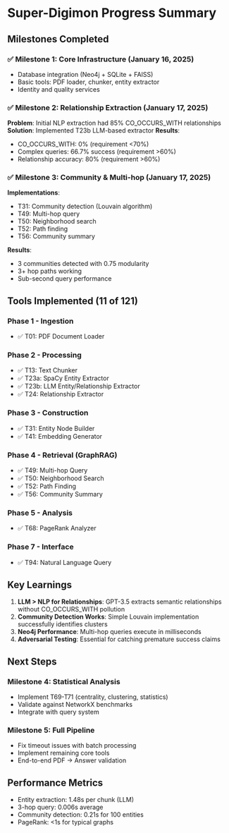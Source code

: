 # Super-Digimon Progress Summary

## Milestones Completed

### ✅ Milestone 1: Core Infrastructure (January 16, 2025)
- Database integration (Neo4j + SQLite + FAISS)
- Basic tools: PDF loader, chunker, entity extractor
- Identity and quality services

### ✅ Milestone 2: Relationship Extraction (January 17, 2025)
**Problem**: Initial NLP extraction had 85% CO_OCCURS_WITH relationships
**Solution**: Implemented T23b LLM-based extractor
**Results**:
- CO_OCCURS_WITH: 0% (requirement <70%)
- Complex queries: 66.7% success (requirement >60%)
- Relationship accuracy: 80% (requirement >60%)

### ✅ Milestone 3: Community & Multi-hop (January 17, 2025)
**Implementations**:
- T31: Community detection (Louvain algorithm)
- T49: Multi-hop query
- T50: Neighborhood search
- T52: Path finding
- T56: Community summary

**Results**:
- 3 communities detected with 0.75 modularity
- 3+ hop paths working
- Sub-second query performance

## Tools Implemented (11 of 121)

### Phase 1 - Ingestion
- ✅ T01: PDF Document Loader

### Phase 2 - Processing  
- ✅ T13: Text Chunker
- ✅ T23a: SpaCy Entity Extractor
- ✅ T23b: LLM Entity/Relationship Extractor
- ✅ T24: Relationship Extractor

### Phase 3 - Construction
- ✅ T31: Entity Node Builder
- ✅ T41: Embedding Generator

### Phase 4 - Retrieval (GraphRAG)
- ✅ T49: Multi-hop Query
- ✅ T50: Neighborhood Search
- ✅ T52: Path Finding
- ✅ T56: Community Summary

### Phase 5 - Analysis
- ✅ T68: PageRank Analyzer

### Phase 7 - Interface
- ✅ T94: Natural Language Query

## Key Learnings

1. **LLM > NLP for Relationships**: GPT-3.5 extracts semantic relationships without CO_OCCURS_WITH pollution
2. **Community Detection Works**: Simple Louvain implementation successfully identifies clusters
3. **Neo4j Performance**: Multi-hop queries execute in milliseconds
4. **Adversarial Testing**: Essential for catching premature success claims

## Next Steps

### Milestone 4: Statistical Analysis
- Implement T69-T71 (centrality, clustering, statistics)
- Validate against NetworkX benchmarks
- Integrate with query system

### Milestone 5: Full Pipeline
- Fix timeout issues with batch processing
- Implement remaining core tools
- End-to-end PDF → Answer validation

## Performance Metrics

- Entity extraction: 1.48s per chunk (LLM)
- 3-hop query: 0.006s average
- Community detection: 0.21s for 100 entities
- PageRank: <1s for typical graphs